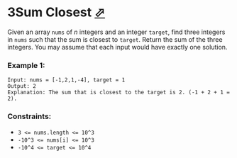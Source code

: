 # 3Sum Closest [⬀](https://leetcode.com/problems/3sum-closest/)

Given an array `nums` of *n* integers and an integer `target`, find three integers in `nums` such that the sum is closest to `target`. Return the sum of the three integers. You may assume that each input would have exactly one solution.
 

### Example 1:
```
Input: nums = [-1,2,1,-4], target = 1
Output: 2
Explanation: The sum that is closest to the target is 2. (-1 + 2 + 1 = 2).
```

### Constraints:

- `3 <= nums.length <= 10^3`
- `-10^3 <= nums[i] <= 10^3`
- `-10^4 <= target <= 10^4`
